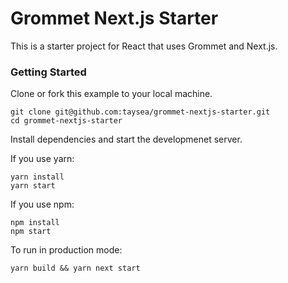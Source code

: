 # Grommet Next.js Starter

This is a starter project for React that uses Grommet and Next.js.

### Getting Started

Clone or fork this example to your local machine.

```
git clone git@github.com:taysea/grommet-nextjs-starter.git
cd grommet-nextjs-starter
```

Install dependencies and start the developmenet server.

If you use yarn:

```
yarn install
yarn start
```

If you use npm:

```
npm install
npm start
```

To run in production mode:

```
yarn build && yarn next start
```
